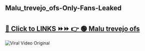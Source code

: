 
 ## Malu_trevejo_ofs-Only-Fans-Leaked

# <h2><a href="https://clipsfans.com/Malu_trevejo_ofs&ref=git">🔗 Click to LINKS ⏩⏩ 👉 🟢 Malu trevejo ofs </a></h2>

<a href="https://clipsfans.com/Malu_trevejo_ofs&ref=git" rel="nofollow" data-target="animated-image.originalLink"><img src="https://i.ibb.co.com/xMMVF88/686577567.gif" alt="Viral Video Original" style="max-width: 100%; display: inline-block;" data-target="animated-image.originalImage"></a>
